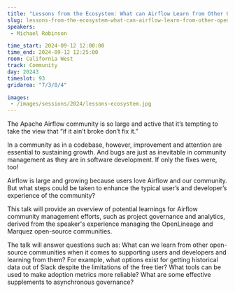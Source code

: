 ```yaml
---
title: "Lessons from the Ecosystem: What can Airflow Learn from Other Open-source Communities?"
slug: lessons-from-the-ecosystem-what-can-airflow-learn-from-other-open-source-communities
speakers:
 - Michael Robinson

time_start: 2024-09-12 12:00:00
time_end: 2024-09-12 12:25:00
room: California West
track: Community
day: 20243
timeslot: 93
gridarea: "7/3/8/4"

images: 
 - /images/sessions/2024/lessons-ecosystem.jpg
---
```


The Apache Airflow community is so large and active that it’s tempting to take the view that “if it ain’t broke don’t fix it.”
 
In a community as in a codebase, however, improvement and attention are essential to sustaining growth. And bugs are just as inevitable in community management as they are in software development. If only the fixes were, too!
 
Airflow is large and growing because users love Airflow and our community. But what steps could be taken to enhance the typical user’s and developer’s experience of the community?
 
This talk will provide an overview of potential learnings for Airflow community management efforts, such as project governance and analytics, derived from the speaker's experience managing the OpenLineage and Marquez open-source communities.
 
The talk will answer questions such as: What can we learn from other open-source communities when it comes to supporting users and developers and learning from them? For example, what options exist for getting historical data out of Slack despite the limitations of the free tier? What tools can be used to make adoption metrics more reliable? What are some effective supplements to asynchronous governance?